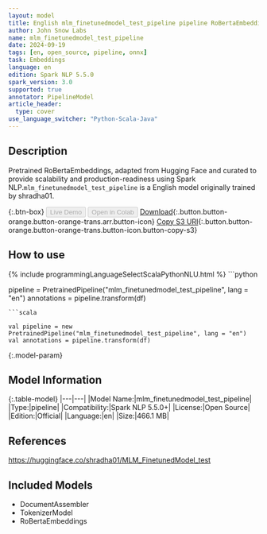 ```yaml
---
layout: model
title: English mlm_finetunedmodel_test_pipeline pipeline RoBertaEmbeddings from shradha01
author: John Snow Labs
name: mlm_finetunedmodel_test_pipeline
date: 2024-09-19
tags: [en, open_source, pipeline, onnx]
task: Embeddings
language: en
edition: Spark NLP 5.5.0
spark_version: 3.0
supported: true
annotator: PipelineModel
article_header:
  type: cover
use_language_switcher: "Python-Scala-Java"
---
```


## Description

Pretrained RoBertaEmbeddings, adapted from Hugging Face and curated to provide scalability and production-readiness using Spark NLP.`mlm_finetunedmodel_test_pipeline` is a English model originally trained by shradha01.

{:.btn-box}
<button class="button button-orange" disabled>Live Demo</button>
<button class="button button-orange" disabled>Open in Colab</button>
[Download](https://s3.amazonaws.com/auxdata.johnsnowlabs.com/public/models/mlm_finetunedmodel_test_pipeline_en_5.5.0_3.0_1726746983313.zip){:.button.button-orange.button-orange-trans.arr.button-icon}
[Copy S3 URI](s3://auxdata.johnsnowlabs.com/public/models/mlm_finetunedmodel_test_pipeline_en_5.5.0_3.0_1726746983313.zip){:.button.button-orange.button-orange-trans.button-icon.button-copy-s3}

## How to use



<div class="tabs-box" markdown="1">
{% include programmingLanguageSelectScalaPythonNLU.html %}
```python

pipeline = PretrainedPipeline("mlm_finetunedmodel_test_pipeline", lang = "en")
annotations =  pipeline.transform(df)   

```
```scala

val pipeline = new PretrainedPipeline("mlm_finetunedmodel_test_pipeline", lang = "en")
val annotations = pipeline.transform(df)

```
</div>

{:.model-param}
## Model Information

{:.table-model}
|---|---|
|Model Name:|mlm_finetunedmodel_test_pipeline|
|Type:|pipeline|
|Compatibility:|Spark NLP 5.5.0+|
|License:|Open Source|
|Edition:|Official|
|Language:|en|
|Size:|466.1 MB|

## References

https://huggingface.co/shradha01/MLM_FinetunedModel_test

## Included Models

- DocumentAssembler
- TokenizerModel
- RoBertaEmbeddings